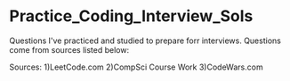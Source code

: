 # Practice_Coding_Interview_Sols
Questions I've practiced and studied to prepare forr interviews. Questions come from sources listed below: 



Sources: 
  1)LeetCode.com
  2)CompSci Course Work
  3)CodeWars.com 

